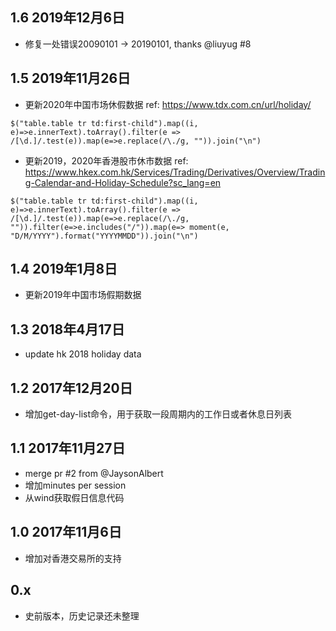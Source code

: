 1.6 2019年12月6日
---
* 修复一处错误20090101 -> 20190101, thanks @liuyug #8
  
1.5 2019年11月26日
---
* 更新2020年中国市场休假数据 ref: https://www.tdx.com.cn/url/holiday/
```
$("table.table tr td:first-child").map((i, e)=>e.innerText).toArray().filter(e => /[\d.]/.test(e)).map(e=>e.replace(/\./g, "")).join("\n")
```
* 更新2019，2020年香港股市休市数据 ref: https://www.hkex.com.hk/Services/Trading/Derivatives/Overview/Trading-Calendar-and-Holiday-Schedule?sc_lang=en
```
$("table.table tr td:first-child").map((i, e)=>e.innerText).toArray().filter(e => /[\d.]/.test(e)).map(e=>e.replace(/\./g, "")).filter(e=>e.includes("/")).map(e=> moment(e, "D/M/YYYY").format("YYYYMMDD")).join("\n")
```

1.4 2019年1月8日
---
* 更新2019年中国市场假期数据

1.3 2018年4月17日
---
* update hk 2018 holiday data

1.2 2017年12月20日
---
* 增加get-day-list命令，用于获取一段周期内的工作日或者休息日列表

1.1 2017年11月27日
---
* merge pr #2 from @JaysonAlbert
* 增加minutes per session 
* 从wind获取假日信息代码 

1.0 2017年11月6日
---
* 增加对香港交易所的支持

0.x 
---
* 史前版本，历史记录还未整理
